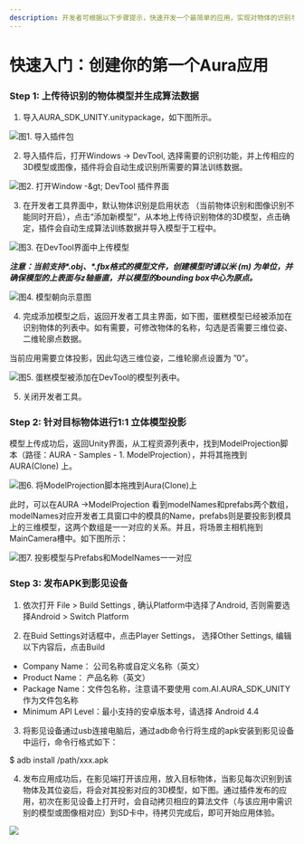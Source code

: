 ```yaml
---
description: 开发者可根据以下步骤提示，快速开发一个最简单的应用，实现对物体的识别与三维投影。
---
```


# 快速入门：创建你的第一个Aura应用

### **Step 1: 上传待识别的物体模型并生成算法数据**

1. 导入AURA\_SDK\_UNITY.unitypackage，如下图所示。

![&#x56FE;1. &#x5BFC;&#x5165;&#x63D2;&#x4EF6;&#x5305;](.gitbook/assets/image2.png)

2. 导入插件后，打开Windows -&gt; DevTool,  选择需要的识别功能，并上传相应的3D模型或图像，插件将会自动生成识别所需要的算法训练数据。

![&#x56FE;2. &#x6253;&#x5F00;Window -&amp;gt; DevTool &#x63D2;&#x4EF6;&#x754C;&#x9762;](.gitbook/assets/image23.png)

3. 在开发者工具界面中，默认物体识别是启用状态 （当前物体识别和图像识别不能同时开启），点击“添加新模型”，从本地上传待识别物体的3D模型，点击确定，插件会自动生成算法训练数据并导入模型于工程中。

![&#x56FE;3. &#x5728;DevTool&#x754C;&#x9762;&#x4E2D;&#x4E0A;&#x4F20;&#x6A21;&#x578B;](.gitbook/assets/image12%20%281%29.png)

_**注意：当前支持\*.obj、\*.fbx格式的模型文件，创建模型时请以米 \(m\) 为单位，并确保模型的上表面与z轴垂直，并以模型的bounding box中心为原点。**_

![&#x56FE;4. &#x6A21;&#x578B;&#x671D;&#x5411;&#x793A;&#x610F;&#x56FE;](.gitbook/assets/image5.png)

4. 完成添加模型之后，返回开发者工具主界面，如下图，蛋糕模型已经被添加在识别物体的列表中。如有需要，可修改物体的名称，勾选是否需要三维位姿、二维轮廓点数据。

当前应用需要立体投影，因此勾选三维位姿，二维轮廓点设置为 ”0”。

![&#x56FE;5. &#x86CB;&#x7CD5;&#x6A21;&#x578B;&#x88AB;&#x6DFB;&#x52A0;&#x5728;DevTool&#x7684;&#x6A21;&#x578B;&#x5217;&#x8868;&#x4E2D;&#x3002;](.gitbook/assets/image21.png)

5. 关闭开发者工具。

### **Step 2: 针对目标物体进行1:1 立体模型投影**

模型上传成功后，返回Unity界面，从工程资源列表中，找到ModelProjection脚本（路径：AURA - Samples - 1. ModelProjection），并将其拖拽到 AURA\(Clone\) 上。

![&#x56FE;6. &#x5C06;ModelProjection&#x811A;&#x672C;&#x62D6;&#x62FD;&#x5230;Aura\(Clone\)&#x4E0A;](.gitbook/assets/image20.png)

此时，可以在AURA -&gt;ModelProjection 看到modelNames和prefabs两个数组，modelNames对应开发者工具窗口中的模具的Name，prefabs则是要投影到模具上的三维模型，这两个数组是一一对应的关系。并且，将场景主相机拖到MainCamera槽中。如下图所示：

![&#x56FE;7. &#x6295;&#x5F71;&#x6A21;&#x578B;&#x4E0E;Prefabs&#x548C;ModelNames&#x4E00;&#x4E00;&#x5BF9;&#x5E94;](.gitbook/assets/image11.png)

### **Step 3: 发布APK到影见设备**

1. 依次打开 File &gt; Build Settings , 确认Platform中选择了Android, 否则需要选择Android &gt; Switch Platform

2. 在Buid Settings对话框中，点击Player Settings， 选择Other Settings, 编辑以下内容后，点击Build

* Company Name： 公司名称或自定义名称（英文）
* Product Name： 产品名称（英文）
* Package Name：文件包名称，注意请不要使用 com.AI.AURA\_SDK\_UNITY作为文件包名称
* Minimum API Level：最小支持的安卓版本号，请选择 Android 4.4

3. 将影见设备通过usb连接电脑后，通过adb命令行将生成的apk安装到影见设备中运行，命令行格式如下：

$ adb install /path/xxx.apk

4. 发布应用成功后，在影见端打开该应用，放入目标物体，当影见每次识别到该物体及其位姿后，将会对其投影对应的3D模型，如下图。通过插件发布的应用，初次在影见设备上打开时，会自动拷贝相应的算法文件（与该应用中需识别的模型或图像相对应）到SD卡中，待拷贝完成后，即可开始应用体验。

![](.gitbook/assets/image10.png)

  


